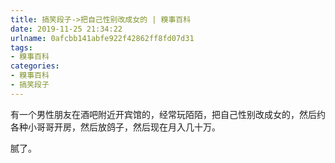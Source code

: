 ```yaml
---
title: 搞笑段子->把自己性别改成女的 | 糗事百科
date: 2019-11-25 21:34:22
urlname: 0afcbb141abfe922f42862ff8fd07d31
tags: 
- 糗事百科
categories:
- 糗事百科
- 搞笑段子
---
```

有一个男性朋友在酒吧附近开宾馆的，经常玩陌陌，把自己性别改成女的，然后约各种小哥哥开房，然后放鸽子，然后现在月入几十万。

腻了。


